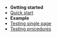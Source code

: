 - **Getting started**
 - [Quick start](testing/)
- **Example**
 - [Testing single page](testing/testing-single-page)
 - [Testing procedures](testing/testing)
